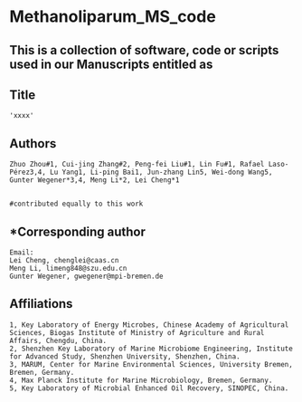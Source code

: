 # Methanoliparum_MS_code

## This is a collection of software, code or scripts used in our Manuscripts entitled as 


## Title
```
'xxxx' 
```

## Authors
```
Zhuo Zhou#1, Cui-jing Zhang#2, Peng-fei Liu#1, Lin Fu#1, Rafael Laso-Pérez3,4, Lu Yang1, Li-ping Bai1, Jun-zhang Lin5, Wei-dong Wang5, Gunter Wegener*3,4, Meng Li*2, Lei Cheng*1


#contributed equally to this work
```

## *Corresponding author
```
Email: 
Lei Cheng, chenglei@caas.cn
Meng Li, limeng848@szu.edu.cn 
Gunter Wegener, gwegener@mpi-bremen.de 
```


## Affiliations
```
1, Key Laboratory of Energy Microbes, Chinese Academy of Agricultural Sciences, Biogas Institute of Ministry of Agriculture and Rural Affairs, Chengdu, China.
2, Shenzhen Key Laboratory of Marine Microbiome Engineering, Institute for Advanced Study, Shenzhen University, Shenzhen, China.
3, MARUM, Center for Marine Environmental Sciences, University Bremen, Bremen, Germany.
4, Max Planck Institute for Marine Microbiology, Bremen, Germany.
5, Key Laboratory of Microbial Enhanced Oil Recovery, SINOPEC, China.
```


